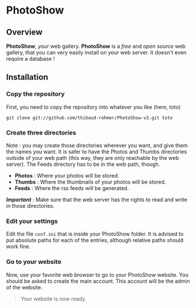 # PhotoShow


## Overview

**PhotoShow**, *your* web gallery. **PhotoShow** is a *free* and *open source* web gallery, that you can very easily install on your web server. It doesn't even require a database !

## Installation

### Copy the repository

First, you need to copy the repository into whatever you like (here, toto)

`git clone git://github.com/thibaud-rohmer/PhotoShow-v2.git toto`

### Create three directories

Note : you may create those directories wherever you want, and give them the names you want. It is safer to have the Photos and Thumbs directories outside of your web path (this way, they are only reachable by the web server). The Feeds directory has to be in the web path, though.

* **Photos** : Where your photos will be stored.
* **Thumbs** : Where the thumbnails of your photos will be stored. 
* **Feeds** : Where the rss feeds will be generated.

***Important*** : Make sure that the web server has the rights to read and write in those directories.

### Edit your settings

Edit the file `conf.ini` that is inside your PhotoShow folder. It is advised to put absolute paths for each of the entries, although relative paths should work fine.

### Go to your website

Now, use your favorite web browser to go to your PhotoShow website. You should be asked to create the main account. This account will be the admin of the website.

> Your website is now ready.
